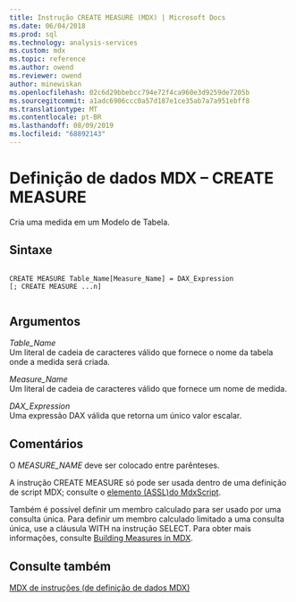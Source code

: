 ```yaml
---
title: Instrução CREATE MEASURE (MDX) | Microsoft Docs
ms.date: 06/04/2018
ms.prod: sql
ms.technology: analysis-services
ms.custom: mdx
ms.topic: reference
ms.author: owend
ms.reviewer: owend
author: minewiskan
ms.openlocfilehash: 02c6d29bbebcc794e72f4ca960e3d9259de7205b
ms.sourcegitcommit: a1adc6906ccc0a57d187e1ce35ab7a7a951ebff8
ms.translationtype: MT
ms.contentlocale: pt-BR
ms.lasthandoff: 08/09/2019
ms.locfileid: "68892143"
---
```

# <a name="mdx-data-definition---create-measure"></a>Definição de dados MDX – CREATE MEASURE


  Cria uma medida em um Modelo de Tabela.  
  
## <a name="syntax"></a>Sintaxe  
  
```  
  
CREATE MEASURE Table_Name[Measure_Name] = DAX_Expression  
[; CREATE MEASURE ...n]  
  
```  
  
## <a name="arguments"></a>Argumentos  
 *Table_Name*  
 Um literal de cadeia de caracteres válido que fornece o nome da tabela onde a medida será criada.  
  
 *Measure_Name*  
 Um literal de cadeia de caracteres válido que fornece um nome de medida.  
  
 *DAX_Expression*  
 Uma expressão DAX válida que retorna um único valor escalar.  
  
## <a name="remarks"></a>Comentários  
 O *MEASURE_NAME* deve ser colocado entre parênteses.  
  
 A instrução CREATE MEASURE só pode ser usada dentro de uma definição de script MDX; consulte o [elemento &#40;ASSL&#41;do MdxScript](https://docs.microsoft.com/bi-reference/assl/objects/mdxscript-element-assl).  
  
 Também é possível definir um membro calculado para ser usado por uma consulta única. Para definir um membro calculado limitado a uma consulta única, use a cláusula WITH na instrução SELECT. Para obter mais informações, consulte [Building Measures in MDX](https://docs.microsoft.com/analysis-services/multidimensional-models/mdx/mdx-building-measures).  
  
## <a name="see-also"></a>Consulte também  
 [MDX de instruções &#40;de definição de dados MDX&#41;](../mdx/mdx-data-definition-statements-mdx.md)  
  
  
